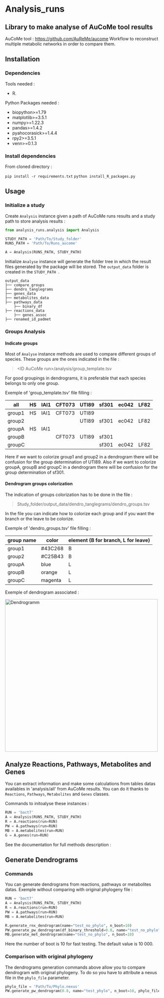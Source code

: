 # Analysis_runs

## Library to make analyse of AuCoMe tool results 

AuCoMe tool : https://github.com/AuReMe/aucome 
Workflow to reconstruct multiple metabolic networks in order to compare them.

## Installation

### Dependencies

Tools needed :
- R.

Python Packages needed :
- biopython>=1.79
- matplotlib>=3.5.1
- numpy>=1.22.3
- pandas>=1.4.2
- pyahocorasick>=1.4.4
- rpy2>=3.5.1
- venn>=0.1.3

### Install dependencies

From cloned directory :

```pip install -r requirements.txt```
```python install_R_packages.py```

## Usage

### Initialize a study

Create ```Analysis``` instance given a path of AuCoMe runs results and a study path to store analysis results :
``` py
from analysis_runs.analysis import Analysis

STUDY_PATH = 'Path/To/Study_folder'
RUNS_PATH = 'Path/To/Runs_aucome'

A = Analysis(RUNS_PATH, STUDY_PATH)
```

Initialize ```Analyse``` instance will generate the folder tree in which the result files generated by the package will be stored. The ```output_data``` folder is created in the ```STUDY_PATH ```.
```
output_data
├── compare_groups
├── dendro_tanglegrams
├── genes_data
├── metabolites_data
├── pathways_data
    ├── binary_df
├── reactions_data
    ├── genes_assoc
├── renamed_id_padmet
```

### Groups Analysis

#### Indicate groups

Most of ```Analyse``` instance methods are used to compare different groups of species. These groups are the ones indicated in the file :
> \<ID AuCoMe run\>/analysis/group_template.tsv

For good groupings in dendrograms, it is preferable that each species belongs to only one group.

Exemple of 'group_template.tsv' file filling :

all	    | HS  | IAI1 | CFT073 | UTI89 | sf301 | ec042 | LF82 
---     | --- | ---  | ---    |---    |---    |---    |--- 
group1	| HS  | IAI1 | CFT073 | UTI89 |       |       |			
group2	|     |      |        | UTI89 | sf301 | ec042 | LF82
groupA	| HS  | IAI1 |        |       |       |       |					
groupB	|     |      | CFT073 | UTI89 | sf301 |       |	
groupC	|     |      |        |       | sf301 | ec042 | LF82

Here if we want to colorize group1 and group2 in a dendrogram there will be confusion for the group determination of UTI89.
Also if we want to colorize groupA, groupB and groupC in a dendrogram there will be confusion for the group determination of sf301.

#### Dendrogram groups colorization

The indication of groups colorization has to be done in the file :
> Study_folder/output_data/dendro_tanglegrams/dendro_groups.tsv

In the file you can indicate how to colorize each group and if you want the branch or the leave to be colorize.

Exemple of 'dendro_groups.tsv' file filling :

group name | color   | element (B for branch, L for leave)
---        | ---     | --- 
group1	   | #43C268 | B
group2	   | #C25B43 | B
groupA     | blue    | L
groupB     | orange  | L
groupC     | magenta | L

Exemple of dendrogram associated :

<img src="https://github.com/PaulineGHG/analysis_runs/blob/master/tests/Study_folder/output_data/dendro_tanglegrams/bact7/rnx_test_no_phylo/rnx_test_no_phylo_dendextend_dend.png" alt="Dendrogramm" width="500"/>

## Analyze Reactions, Pathways, Metabolites and Genes

You can extract information and make some calculations from tables datas availables in 'analysis/all' from AuCoMe results.
You can do it thanks to ```Reactions```, ```Pathways```, ```Metabolites``` and ```Genes``` classes.

Commands to initoalyse these instances :

``` py
RUN = 'bact7'
A = Analysis(RUNS_PATH, STUDY_PATH)
R = A.reactions(run=RUN)
PW = A.pathways(run=RUN)
MB = A.metabolites(run=RUN)
G = A.genes(run=RUN)
```
See the documentation for full methods description : 

## Generate Dendrograms

### Commands

You can generate dendrograms from reactions, pathways or metabolites datas.
Exemple without comparing with original phylogeny file :

``` py
RUN = 'bact7'
A = Analysis(RUNS_PATH, STUDY_PATH)
R = A.reactions(run=RUN)
PW = A.pathways(run=RUN)
MB = A.metabolites(run=RUN)

R.generate_rnx_dendrogram(name="test_no_phylo", n_boot=10)
PW.generate_pw_dendrogram(df_binary_threshold=0.8, name="test_no_phylo", n_boot=10)
MB.generate_met_dendrogram(name="test_no_phylo", n_boot=10)
```
Here the number of boot is 10 for fast testing. The default value is 10 000.

### Comparison with original phylogeny

The dendrograms generation commands above allow you to compare dendrogram with original phylogeny. To do so you have to attribute a nexus file in the ```phylo_file``` parameter.

``` py
phylo_file = 'Path/To/Phylo.nexus'
PW.generate_pw_dendrogram(0.8, name="test_phylo", n_boot=10, phylo_file=phylo_file)
```



